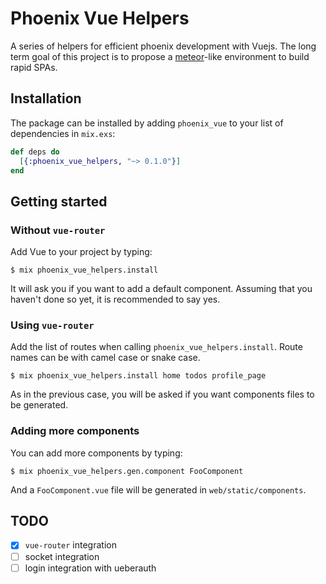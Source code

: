 # Phoenix Vue Helpers

A series of helpers for efficient phoenix development with Vuejs. The long term
goal of this project is to propose a [meteor](https://www.meteor.com/)-like
environment to build rapid SPAs.

## Installation

The package can be installed by adding `phoenix_vue` to your list of
dependencies in `mix.exs`:

```elixir
def deps do
  [{:phoenix_vue_helpers, "~> 0.1.0"}]
end
```

## Getting started

### Without `vue-router`

Add Vue to your project by typing:

```
$ mix phoenix_vue_helpers.install
```

It will ask you if you want to add a default component. Assuming that you haven't done
so yet, it is recommended to say yes.

### Using `vue-router`

Add the list of routes when calling `phoenix_vue_helpers.install`. Route names can
be with camel case or snake case.

```
$ mix phoenix_vue_helpers.install home todos profile_page
```

As in the previous case, you will be asked if you want components files to be generated.

### Adding more components

You can add more components by typing:

```
$ mix phoenix_vue_helpers.gen.component FooComponent
```

And a `FooComponent.vue` file will be generated in `web/static/components`.

## TODO

- [x] `vue-router` integration
- [ ] socket integration
- [ ] login integration with ueberauth
